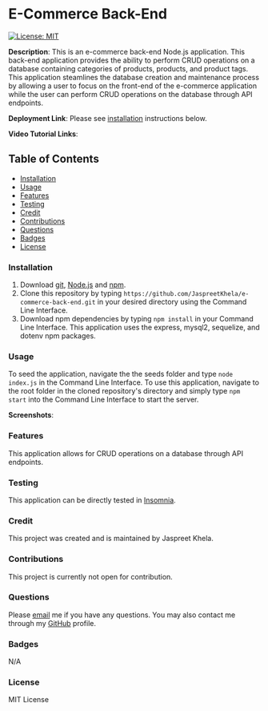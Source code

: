 # E-Commerce Back-End
[![License: MIT](https://img.shields.io/badge/License-MIT-yellow.svg)](https://opensource.org/licenses/MIT)

**Description**: This is an e-commerce back-end Node.js application. This back-end application provides the ability to perform CRUD operations on a database containing categories of products, products, and product tags. This application steamlines the database creation and maintenance process by allowing a user to focus on the front-end of the e-commerce application while the user can perform CRUD operations on the database through API endpoints.

**Deployment Link**: Please see [installation](#installation) instructions below.

**Video Tutorial Links**: 

## Table of Contents
* [Installation](#installation)
* [Usage](#usage)
* [Features](#features)
* [Testing](#testing)
* [Credit](#credit)
* [Contributions](#contributions)
* [Questions](#questions)
* [Badges](#badges)
* [License](#license)

### Installation
1. Download [git](https://git-scm.com/downloads), [Node.js](https://nodejs.org/en/download/) and [npm](https://docs.npmjs.com/downloading-and-installing-node-js-and-npm).
2. Clone this repository by typing `https://github.com/JaspreetKhela/e-commerce-back-end.git` in your desired directory using the Command Line Interface.
3. Download npm dependencies by typing `npm install` in your Command Line Interface. This application uses the express, mysql2, sequelize, and dotenv npm packages.

### Usage
To seed the application, navigate the the seeds folder and type `node index.js` in the Command Line Interface. To use this application, navigate to the root folder in the cloned repository's directory and simply type `npm start` into the Command Line Interface to start the server.

**Screenshots**:

### Features
This application allows for CRUD operations on a database through API endpoints.

### Testing
This application can be directly tested in [Insomnia](https://insomnia.rest/download).

### Credit
This project was created and is maintained by Jaspreet Khela.

### Contributions
This project is currently not open for contribution.

### Questions
Please [email](jaspreet.khela@gmail.com) me if you have any questions.
You may also contact me through my [GitHub](https://github.com/JaspreetKhela) profile. 

### Badges
N/A

### License
MIT License
